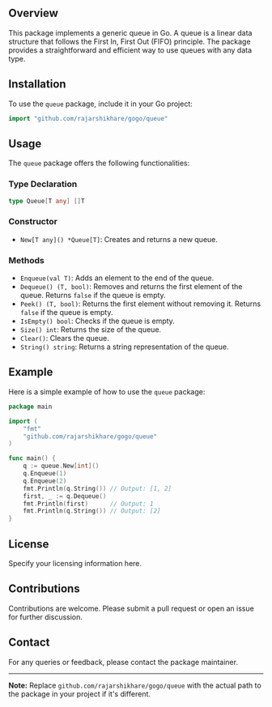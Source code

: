 ## Overview

This package implements a generic queue in Go. A queue is a linear data structure that follows the First In, First Out (FIFO) principle. The package provides a straightforward and efficient way to use queues with any data type.

## Installation

To use the `queue` package, include it in your Go project:

```go
import "github.com/rajarshikhare/gogo/queue"
```

## Usage

The `queue` package offers the following functionalities:

### Type Declaration

```go
type Queue[T any] []T
```

### Constructor

- `New[T any]() *Queue[T]`: Creates and returns a new queue.

### Methods

- `Enqueue(val T)`: Adds an element to the end of the queue.
- `Dequeue() (T, bool)`: Removes and returns the first element of the queue. Returns `false` if the queue is empty.
- `Peek() (T, bool)`: Returns the first element without removing it. Returns `false` if the queue is empty.
- `IsEmpty() bool`: Checks if the queue is empty.
- `Size() int`: Returns the size of the queue.
- `Clear()`: Clears the queue.
- `String() string`: Returns a string representation of the queue.

## Example

Here is a simple example of how to use the `queue` package:

```go
package main

import (
	"fmt"
	"github.com/rajarshikhare/gogo/queue"
)

func main() {
	q := queue.New[int]()
	q.Enqueue(1)
	q.Enqueue(2)
	fmt.Println(q.String()) // Output: [1, 2]
	first, _ := q.Dequeue()
	fmt.Println(first)      // Output: 1
	fmt.Println(q.String()) // Output: [2]
}
```

## License

Specify your licensing information here.

## Contributions

Contributions are welcome. Please submit a pull request or open an issue for further discussion.

## Contact

For any queries or feedback, please contact the package maintainer.

---

**Note:** Replace `github.com/rajarshikhare/gogo/queue` with the actual path to the package in your project if it's different.